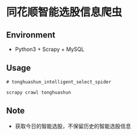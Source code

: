 # 同花顺智能选股信息爬虫



## Environment

- Python3 + Scrapy + MySQL



## Usage

```
# tonghuashun_intelligent_select_spider

scrapy crawl tonghuashun
```



## Note

* 获取今日的智能选股，不保留历史的智能选股信息
